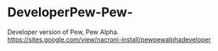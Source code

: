 # DeveloperPew-Pew-
Developer version of Pew, Pew Alpha.
https://sites.google.com/view/nacroni-install/pewpewalphadeveloper
